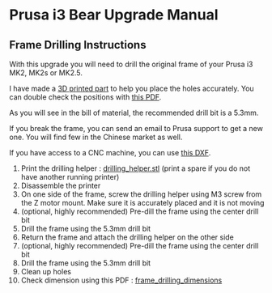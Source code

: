 # Prusa i3 Bear Upgrade Manual

## Frame Drilling Instructions

With this upgrade you will need to drill the original frame of your Prusa i3 MK2, MK2s or MK2.5.

I have made a [3D printed part](/printed_parts/stl/drilling_helper.stl) to help you place the holes accurately. You can double check the positions with [this PDF](/doc/frame_drilling_dimensions.pdf).

As you will see in the bill of material, the recommended drill bit is a 5.3mm.

If you break the frame, you can send an email to Prusa support to get a new one. You will find few in the Chinese market as well.

If you have access to a CNC machine, you can use [this DXF](/optional_parts/alu_frame/alu_frame.dxf).

1. Print the drilling helper : [drilling_helper.stl](/printed_parts/stl/drilling_helper.stl) (print a spare if you do not have another running printer)
1. Disassemble the printer
1. On one side of the frame, screw the drilling helper using M3 screw from the Z motor mount. Make sure it is accurately placed and it is not moving
1. (optional, highly recommended) Pre-dill the frame using the center drill bit
1. Drill the frame using the 5.3mm drill bit
1. Return the frame and attach the drilling helper on the other side
1. (optional, highly recommended) Pre-dill the frame using the center drill bit
1. Drill the frame using the 5.3mm drill bit
1. Clean up holes
1. Check dimension using this PDF : [frame_drilling_dimensions](/doc/frame_drilling_dimensions.pdf)